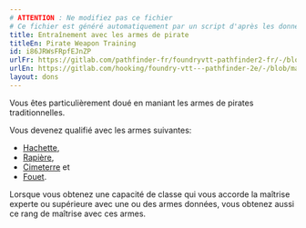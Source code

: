 ```yaml
---
# ATTENTION : Ne modifiez pas ce fichier
# Ce fichier est généré automatiquement par un script d'après les données du module Foundry VTT officiel et de sa traduction
title: Entraînement avec les armes de pirate
titleEn: Pirate Weapon Training
id: i86JRWsFRpfEJnZP
urlFr: https://gitlab.com/pathfinder-fr/foundryvtt-pathfinder2-fr/-/blob/master/data/feats/i86JRWsFRpfEJnZP.htm
urlEn: https://gitlab.com/hooking/foundry-vtt---pathfinder-2e/-/blob/master/packs/data/feats.db/pirate-weapon-training.json
layout: dons
---
```

Vous êtes particulièrement doué en maniant les armes de pirates traditionnelles.

Vous devenez qualifié avec les armes suivantes:

- [Hachette](../équipements/hachette.html),
- [Rapière](../équipements/rapière.html), 
- [Cimeterre](../équipements/cimeterre.html) et 
- [Fouet](../équipements/fouet.html).

Lorsque vous obtenez une capacité de classe qui vous accorde la maîtrise experte ou supérieure avec une ou des armes données, vous obtenez aussi ce rang de maîtrise avec ces armes.
